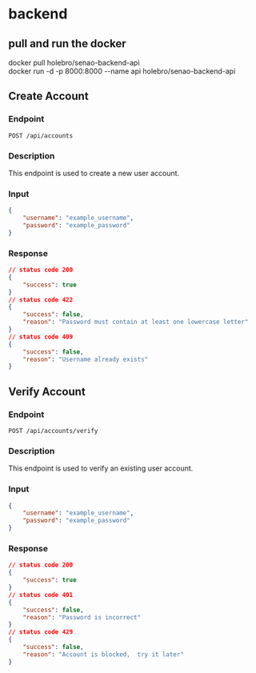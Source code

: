 # backend 

## pull and run the docker
docker pull holebro/senao-backend-api  
docker run -d -p 8000:8000 --name api holebro/senao-backend-api


## Create Account

### Endpoint

`POST /api/accounts`

### Description

This endpoint is used to create a new user account.

### Input

```json
{
    "username": "example_username",
    "password": "example_password"
}
```
### Response

```json
// status code 200
{
    "success": true
}
// status code 422
{
    "success": false,
    "reason": "Password must contain at least one lowercase letter"
}
// status code 409
{
    "success": false,
    "reason": "Username already exists"
}
```

## Verify Account
### Endpoint
`POST /api/accounts/verify`

### Description
This endpoint is used to verify an existing user account.


### Input

```json
{
    "username": "example_username",
    "password": "example_password"
}
```
### Response

```json
// status code 200
{
    "success": true
}
// status code 401
{
    "success": false,
    "reason": "Password is incorrect"
}
// status code 429
{
    "success": false,
    "reason": "Account is blocked,  try it later"
}